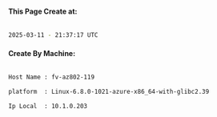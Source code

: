 
   
#### This Page Create at:

```bash

2025-03-11 - 21:37:17 UTC

```

#### Create By Machine:

```bash

Host Name : fv-az802-119

platform  : Linux-6.8.0-1021-azure-x86_64-with-glibc2.39

Ip Local  : 10.1.0.203

```

